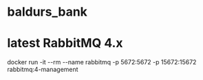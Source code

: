 # baldurs_bank

# latest RabbitMQ 4.x
docker run -it --rm --name rabbitmq -p 5672:5672 -p 15672:15672 rabbitmq:4-management